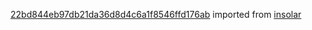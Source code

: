 [22bd844eb97db21da36d8d4c6a1f8546ffd176ab](https://github.com/insolar/insolar/commit/22bd844eb97db21da36d8d4c6a1f8546ffd176ab) imported from [insolar](https://github.com/insolar/insolar)
